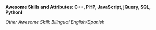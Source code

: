 **Awesome Skills and Attributes: C++, PHP, JavaScript, jQuery, SQL, Pythonl**

_Other Awesome Skill: Bilingual English/Spanish_
